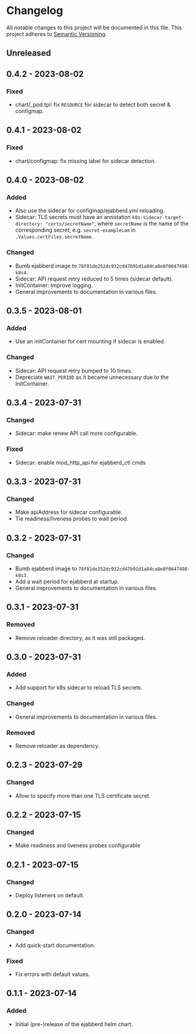 # Changelog

All notable changes to this project will be documented in this file. This
project adheres to [Semantic Versioning][SemVer].

## Unreleased

## 0.4.2 - 2023-08-02
### Fixed
- chart/_pod.tpl: fix `RESOURCE` for sidecar to detect both secret & configmap.

## 0.4.1 - 2023-08-02
### Fixed
- chart/configmap: fix missing label for sidecar detection.

## 0.4.0 - 2023-08-02
### Added
- Also use the sidecar for configmap/ejabberd.yml reloading.
- Sidecar: TLS secrets must have an annotation
  `k8s-sidecar-target-directory: "certs/secretName"`, where `secretName` is the
  name of the corresponding secret, e.g. `secret-examplecom` in
  `.Values.certFiles.secretName`.

### Changed
- Bumb ejabberd image to `78f81de252dc932cd47b91d1a84ca8e8f0647498-k8s4`.
- Sidecar: API request retry reduced to 5 times (sidecar default).
- InitContainer: Improve logging.
- General improvements to documentation in various files.

## 0.3.5 - 2023-08-01
### Added
- Use an initContainer for cert mounting if sidecar is enabled.

### Changed
- Sidecar: API request retry bumped to 10 times.
- Depreciate `WAIT_PERIOD` as it became unnecessary due to the InitContainer.

## 0.3.4 - 2023-07-31
### Changed
- Sidecar: make renew API call more configurable.

### Fixed
- Sidecar: enable mod_http_api for ejabberd_ctl cmds

## 0.3.3 - 2023-07-31
### Changed
- Make apiAddress for sidecar configurable.
- Tie readiness/liveness probes to wait period.

## 0.3.2 - 2023-07-31
### Changed
- Bumb ejabberd image to `78f81de252dc932cd47b91d1a84ca8e8f0647498-k8s3`.
- Add a wait period for ejabberd at startup.
- General improvements to documentation in various files.

## 0.3.1 - 2023-07-31
### Removed
- Remove reloader directory, as it was still packaged.

## 0.3.0 - 2023-07-31
### Added
- Add support for k8s sidecar to reload TLS secrets.

### Changed
- General improvements to documentation in various files.

### Removed
- Remove reloader as dependency.

## 0.2.3 - 2023-07-29
### Changed
- Allow to specify more than one TLS certificate secret.

## 0.2.2 - 2023-07-15
### Changed
- Make readiness and liveness probes configurable

## 0.2.1 - 2023-07-15
### Changed
- Deploy listeners on default.

## 0.2.0 - 2023-07-14
### Changed
- Add quick-start documentation.

### Fixed
- Fix errors with default values.

## 0.1.1 - 2023-07-14
### Added
- Initial (pre-)release of the ejabberd helm chart.

[SemVer]: https://semver.org/spec/v2.0.0.html
